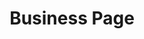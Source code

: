 ---
title: "Business Page"
meta_title: "Team 5401 - Business"
description: "Creatures"
draft: false
--- 